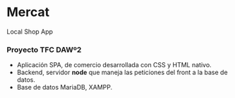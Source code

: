 # Mercat
Local Shop App 

### Proyecto TFC DAWº2

- Aplicación SPA, de comercio desarrollada con CSS y HTML nativo.
- Backend, servidor **node** que maneja las peticiones del front a la base de datos.
- Base de datos MariaDB, XAMPP.